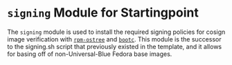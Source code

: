 # `signing` Module for Startingpoint

The `signing` module is used to install the required signing policies for cosign image verification with [`rpm-ostree`](https://github.com/coreos/rpm-ostree) and [`bootc`](https://github.com/containers/bootc). This module is the successor to the signing.sh script that previously existed in the template, and it allows for basing off of non-Universal-Blue Fedora base images.
